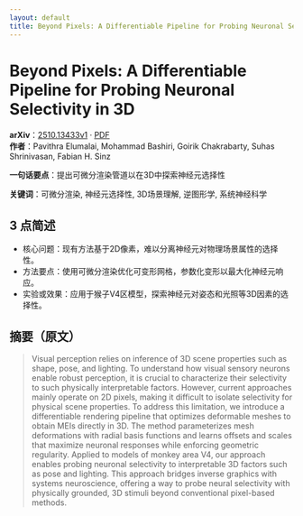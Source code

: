 ```yaml
---
layout: default
title: Beyond Pixels: A Differentiable Pipeline for Probing Neuronal Selectivity in 3D
---
```


# Beyond Pixels: A Differentiable Pipeline for Probing Neuronal Selectivity in 3D
**arXiv**：[2510.13433v1](https://arxiv.org/abs/2510.13433) · [PDF](https://arxiv.org/pdf/2510.13433.pdf)  
**作者**：Pavithra Elumalai, Mohammad Bashiri, Goirik Chakrabarty, Suhas Shrinivasan, Fabian H. Sinz  

**一句话要点**：提出可微分渲染管道以在3D中探索神经元选择性

**关键词**：可微分渲染, 神经元选择性, 3D场景理解, 逆图形学, 系统神经科学

## 3 点简述
- 核心问题：现有方法基于2D像素，难以分离神经元对物理场景属性的选择性。
- 方法要点：使用可微分渲染优化可变形网格，参数化变形以最大化神经元响应。
- 实验或效果：应用于猴子V4区模型，探索神经元对姿态和光照等3D因素的选择性。

## 摘要（原文）

> Visual perception relies on inference of 3D scene properties such as shape,
> pose, and lighting. To understand how visual sensory neurons enable robust
> perception, it is crucial to characterize their selectivity to such physically
> interpretable factors. However, current approaches mainly operate on 2D pixels,
> making it difficult to isolate selectivity for physical scene properties. To
> address this limitation, we introduce a differentiable rendering pipeline that
> optimizes deformable meshes to obtain MEIs directly in 3D. The method
> parameterizes mesh deformations with radial basis functions and learns offsets
> and scales that maximize neuronal responses while enforcing geometric
> regularity. Applied to models of monkey area V4, our approach enables probing
> neuronal selectivity to interpretable 3D factors such as pose and lighting.
> This approach bridges inverse graphics with systems neuroscience, offering a
> way to probe neural selectivity with physically grounded, 3D stimuli beyond
> conventional pixel-based methods.

